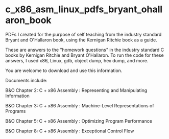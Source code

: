 # c_x86_asm_linux_pdfs_bryant_ohallaron_book
PDFs I created for the purpose of self teaching from the industry standard Bryant and O'Hallaron book, using the Kernigan Ritchie book as a guide.

 These are answers to the "homework questions" in the industry standard C books by Kernigan Ritchie and Bryant O'Hallaron. To run the code for these answers, I used x86, Linux, gdb, object dump, hex dump, and more.

You are welcome to download and use this information.

Documents include:

B&O Chapter 2: C + x86 Assembly : Representing and Manipulating Information

B&O Chapter 3: C + x86 Assembly : Machine-Level Representations of Programs

B&O Chapter 5: C + x86 Assembly : Optimizing Program Performance

B&O Chapter 8: C + x86 Assembly : Exceptional Control Flow
